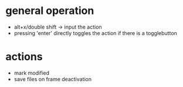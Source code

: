 # general operation
- alt+x/double shift -> input the action
- pressing 'enter' directly toggles the action if there is a togglebutton

# actions
- mark modified
- save files on frame deactivation
